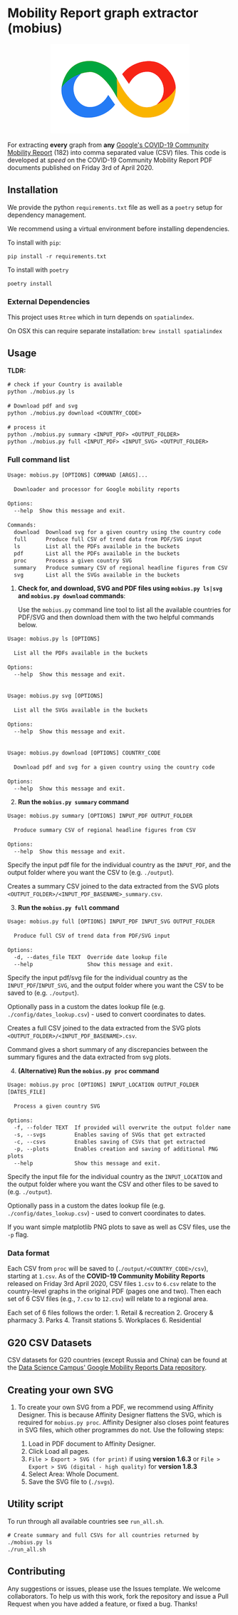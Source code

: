 # Mobility Report graph extractor (mobius)

<p align="center">
    <img src="/meta/logo.png" alt="Logo"  height="200px">
</p>

For extracting **every** graph from **any** [Google's COVID-19 Community Mobility Report](https://www.google.com/covid19/mobility/) (182) into
comma separated value (CSV) files. This code is developed at _speed_ on the COVID-19 Community Mobility Report PDF documents published on Friday 3rd of April 2020.

## Installation

We provide the python `requirements.txt` file as well as a `poetry` setup for
dependency management.

We recommend using a virtual environment before installing dependencies.

To install with `pip`:

```shell
pip install -r requirements.txt
```

To install with `poetry`

```shell
poetry install
```

### External Dependencies

This project uses `Rtree` which in turn depends on `spatialindex`.

On OSX this can require separate installation:
`brew install spatialindex`

## Usage

**TLDR:**

```shell
# check if your Country is available
python ./mobius.py ls

# Download pdf and svg
python ./mobius.py download <COUNTRY_CODE>

# process it
python ./mobius.py summary <INPUT_PDF> <OUTPUT_FOLDER>
python ./mobius.py full <INPUT_PDF> <INPUT_SVG> <OUTPUT_FOLDER>

```

### Full command list

```text
Usage: mobius.py [OPTIONS] COMMAND [ARGS]...

  Downloader and processor for Google mobility reports

Options:
  --help  Show this message and exit.

Commands:
  download  Download svg for a given country using the country code
  full      Produce full CSV of trend data from PDF/SVG input
  ls        List all the PDFs available in the buckets
  pdf       List all the PDFs available in the buckets
  proc      Process a given country SVG
  summary   Produce summary CSV of regional headline figures from CSV
  svg       List all the SVGs available in the buckets
```

1. **Check for, and download, SVG and PDF files using `mobius.py ls|svg` and `mobius.py download` commands**:

   Use the `mobius.py` command line tool to list all the available countries
   for PDF/SVG and then download them with the two helpful commands below.

```text
Usage: mobius.py ls [OPTIONS]

  List all the PDFs available in the buckets

Options:
  --help  Show this message and exit.


Usage: mobius.py svg [OPTIONS]

  List all the SVGs available in the buckets

Options:
  --help  Show this message and exit.


Usage: mobius.py download [OPTIONS] COUNTRY_CODE

  Download pdf and svg for a given country using the country code

Options:
  --help  Show this message and exit.
```

2. **Run the `mobius.py summary` command**
```text
Usage: mobius.py summary [OPTIONS] INPUT_PDF OUTPUT_FOLDER

  Produce summary CSV of regional headline figures from CSV

Options:
  --help  Show this message and exit.
```

Specify the input pdf file for the individual country as the `INPUT_PDF`,
and the output folder where you want the CSV to (e.g.
`./output`).

Creates a summary CSV joined to the data extracted from the SVG plots
`<OUTPUT_FOLDER>/<INPUT_PDF_BASENAME>_summary.csv`.

3. **Run the `mobius.py full` command**
```text
Usage: mobius.py full [OPTIONS] INPUT_PDF INPUT_SVG OUTPUT_FOLDER

  Produce full CSV of trend data from PDF/SVG input

Options:
  -d, --dates_file TEXT  Override date lookup file
  --help                 Show this message and exit.
```

Specify the input pdf/svg file for the individual country as the `INPUT_PDF`/`INPUT_SVG`,
and the output folder where you want the CSV to be saved to (e.g.
`./output`).

Optionally pass in a custom the dates lookup file (e.g.
`./config/dates_lookup.csv`) - used to convert coordinates to dates.

Creates a full CSV joined to the data extracted from the SVG plots
`<OUTPUT_FOLDER>/<INPUT_PDF_BASENAME>.csv`.
    
Command gives a short summary of any discrepancies between the summary figures
and the data extracted from svg plots.

4. **(Alternative) Run the `mobius.py proc` command**

```text
Usage: mobius.py proc [OPTIONS] INPUT_LOCATION OUTPUT_FOLDER [DATES_FILE]

  Process a given country SVG

Options:
  -f, --folder TEXT  If provided will overwrite the output folder name
  -s, --svgs         Enables saving of SVGs that get extracted
  -c, --csvs         Enables saving of CSVs that get extracted
  -p, --plots        Enables creation and saving of additional PNG plots
  --help             Show this message and exit.
```
Specify the input file for the individual country as the `INPUT_LOCATION` and the
output folder where you want the CSV and other files to be saved to (e.g.
`./output`).

Optionally pass in a custom the dates lookup file (e.g.
`./config/dates_lookup.csv`) - used to convert coordinates to dates.

If you want simple matplotlib PNG plots to save as well as CSV files, use the `-p` flag.

### Data format

Each CSV from `proc` will be saved to (`./output/<COUNTRY_CODE>/csv`), starting at `1.csv`. As of the **COVID-19 Community Mobility Reports** released on Friday 3rd April 2020, CSV files `1.csv` to `6.csv` relate to the country-level graphs in the original PDF (pages one and two). Then each set of 6 CSV files (e.g., `7.csv` to `12.csv`) will relate to a regional area.

Each set of 6 files follows the order:
    1. Retail & recreation
    2. Grocery & pharmacy
    3. Parks
    4. Transit stations
    5. Workplaces
    6. Residential
    

## G20 CSV Datasets

CSV datasets for G20 countries (except Russia and China) can be found at the [Data Science Campus' Google Mobility Reports Data repository](https://github.com/datasciencecampus/google-mobility-reports-data).

## Creating your own SVG

1. To create your own SVG from a PDF, we recommend using Affinity Designer. This is because Affinity Designer flattens the SVG, which is required for `mobius.py proc`. Affinity Designer also closes point features in SVG files, which other programmes do not. Use the following steps:

   1. Load in PDF document to Affinity Designer.
   1. Click Load all pages.
   1. `File > Export > SVG (for print)` if using **version 1.6.3** or `File > Export > SVG (digital - high quality)` for **version 1.8.3**
   1. Select Area: Whole Document.
   1. Save the SVG file to (`./svgs`).
   
## Utility script

To run through all available countries see `run_all.sh`.

```shell
# Create summary and full CSVs for all countries returned by ./mobius.py ls
./run_all.sh
```

## Contributing

Any suggestions or issues, please use the Issues template. We welcome
collaborators. To help us with this work, fork the repository and issue a Pull
Request when you have added a feature, or fixed a bug. Thanks!
